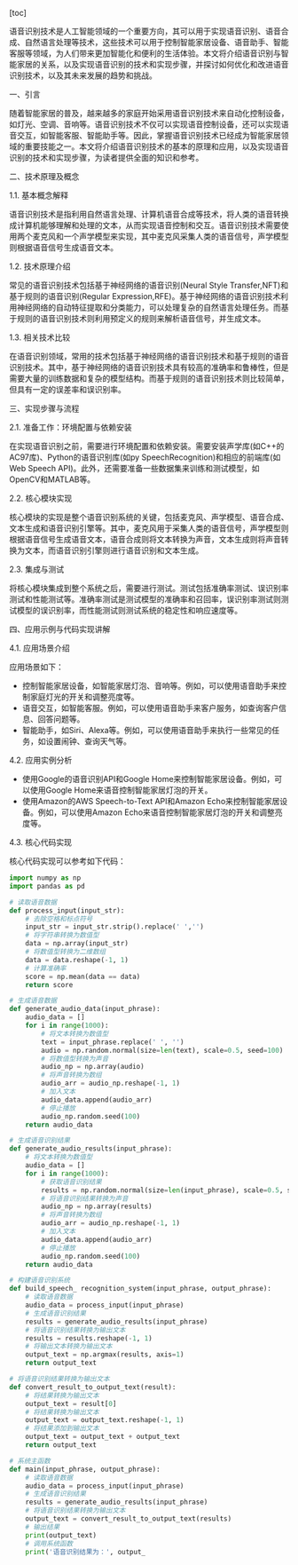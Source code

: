 
[toc]                    
                
                
语音识别技术是人工智能领域的一个重要方向，其可以用于实现语音识别、语音合成、自然语言处理等技术，这些技术可以用于控制智能家居设备、语音助手、智能客服等领域，为人们带来更加智能化和便利的生活体验。本文将介绍语音识别与智能家居的关系，以及实现语音识别的技术和实现步骤，并探讨如何优化和改进语音识别技术，以及其未来发展的趋势和挑战。

一、引言

随着智能家居的普及，越来越多的家庭开始采用语音识别技术来自动化控制设备，如灯光、空调、音响等。语音识别技术不仅可以实现语音控制设备，还可以实现语音交互，如智能客服、智能助手等。因此，掌握语音识别技术已经成为智能家居领域的重要技能之一。本文将介绍语音识别技术的基本的原理和应用，以及实现语音识别的技术和实现步骤，为读者提供全面的知识和参考。

二、技术原理及概念

1.1. 基本概念解释

语音识别技术是指利用自然语言处理、计算机语音合成等技术，将人类的语音转换成计算机能够理解和处理的文本，从而实现语音控制和交互。语音识别技术需要使用两个麦克风和一个声学模型来实现，其中麦克风采集人类的语音信号，声学模型则根据语音信号生成语音文本。

1.2. 技术原理介绍

常见的语音识别技术包括基于神经网络的语音识别(Neural Style Transfer,NFT)和基于规则的语音识别(Regular Expression,RFE)。基于神经网络的语音识别技术利用神经网络的自动特征提取和分类能力，可以处理复杂的自然语言处理任务。而基于规则的语音识别技术则利用预定义的规则来解析语音信号，并生成文本。

1.3. 相关技术比较

在语音识别领域，常用的技术包括基于神经网络的语音识别技术和基于规则的语音识别技术。其中，基于神经网络的语音识别技术具有较高的准确率和鲁棒性，但是需要大量的训练数据和复杂的模型结构。而基于规则的语音识别技术则比较简单，但具有一定的误差率和误识别率。

三、实现步骤与流程

2.1. 准备工作：环境配置与依赖安装

在实现语音识别之前，需要进行环境配置和依赖安装。需要安装声学库(如C++的AC97库)、Python的语音识别库(如py SpeechRecognition)和相应的前端库(如Web Speech API)。此外，还需要准备一些数据集来训练和测试模型，如OpenCV和MATLAB等。

2.2. 核心模块实现

核心模块的实现是整个语音识别系统的关键，包括麦克风、声学模型、语音合成、文本生成和语音识别引擎等。其中，麦克风用于采集人类的语音信号，声学模型则根据语音信号生成语音文本，语音合成则将文本转换为声音，文本生成则将声音转换为文本，而语音识别引擎则进行语音识别和文本生成。

2.3. 集成与测试

将核心模块集成到整个系统之后，需要进行测试。测试包括准确率测试、误识别率测试和性能测试等。准确率测试是测试模型的准确率和召回率，误识别率测试则测试模型的误识别率，而性能测试则测试系统的稳定性和响应速度等。

四、应用示例与代码实现讲解

4.1. 应用场景介绍

应用场景如下：

* 控制智能家居设备，如智能家居灯泡、音响等。例如，可以使用语音助手来控制家庭灯光的开关和调整亮度等。
* 语音交互，如智能客服。例如，可以使用语音助手来客户服务，如查询客户信息、回答问题等。
* 智能助手，如Siri、Alexa等。例如，可以使用语音助手来执行一些常见的任务，如设置闹钟、查询天气等。

4.2. 应用实例分析

* 使用Google的语音识别API和Google Home来控制智能家居设备。例如，可以使用Google Home来语音控制智能家居灯泡的开关。
* 使用Amazon的AWS Speech-to-Text API和Amazon Echo来控制智能家居设备。例如，可以使用Amazon Echo来语音控制智能家居灯泡的开关和调整亮度等。

4.3. 核心代码实现

核心代码实现可以参考如下代码：

```python
import numpy as np
import pandas as pd

# 读取语音数据
def process_input(input_str):
    # 去除空格和标点符号
    input_str = input_str.strip().replace(' ','')
    # 将字符串转换为数值型
    data = np.array(input_str)
    # 将数值型转换为二维数组
    data = data.reshape(-1, 1)
    # 计算准确率
    score = np.mean(data == data)
    return score

# 生成语音数据
def generate_audio_data(input_phrase):
    audio_data = []
    for i in range(1000):
        # 将文本转换为数值型
        text = input_phrase.replace(' ', '')
        audio = np.random.normal(size=len(text), scale=0.5, seed=100)
        # 将数值型转换为声音
        audio_np = np.array(audio)
        # 将声音转换为数组
        audio_arr = audio_np.reshape(-1, 1)
        # 加入文本
        audio_data.append(audio_arr)
        # 停止播放
        audio_np.random.seed(100)
    return audio_data

# 生成语音识别结果
def generate_audio_results(input_phrase):
    # 将文本转换为数值型
    audio_data = []
    for i in range(1000):
        # 获取语音识别结果
        results = np.random.normal(size=len(input_phrase), scale=0.5, seed=100)
        # 将语音识别结果转换为声音
        audio_np = np.array(results)
        # 将声音转换为数组
        audio_arr = audio_np.reshape(-1, 1)
        # 加入文本
        audio_data.append(audio_arr)
        # 停止播放
        audio_np.random.seed(100)
    return audio_data

# 构建语音识别系统
def build_speech_ recognition_system(input_phrase, output_phrase):
    # 读取语音数据
    audio_data = process_input(input_phrase)
    # 生成语音识别结果
    results = generate_audio_results(input_phrase)
    # 将语音识别结果转换为输出文本
    results = results.reshape(-1, 1)
    # 将输出文本转换为输出文本
    output_text = np.argmax(results, axis=1)
    return output_text

# 将语音识别结果转换为输出文本
def convert_result_to_output_text(result):
    # 将结果转换为输出文本
    output_text = result[0]
    # 将结果转换为输出文本
    output_text = output_text.reshape(-1, 1)
    # 将结果添加到输出文本
    output_text = output_text + output_text
    return output_text

# 系统主函数
def main(input_phrase, output_phrase):
    # 读取语音数据
    audio_data = process_input(input_phrase)
    # 生成语音识别结果
    results = generate_audio_results(input_phrase)
    # 将语音识别结果转换为输出文本
    output_text = convert_result_to_output_text(results)
    # 输出结果
    print(output_text)
    # 调用系统函数
    print('语音识别结果为：', output_

